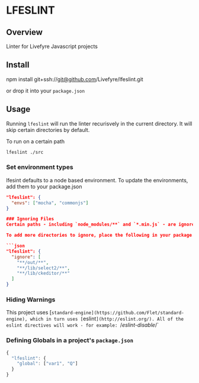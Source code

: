 # LFESLINT

## Overview
Linter for Livefyre Javascript projects

## Install
npm install git+ssh://git@github.com/Livefyre/lfeslint.git

or drop it into your ``package.json``

## Usage
Running ``lfeslint`` will run the linter recurisvely in the current directory. It will skip certain directories by default.

To run on a certain path
```bash
lfeslint ./src
```

### Set environment types
lfesint defaults to a node based environment. To update the environments, add them to your package.json

```json
"lfeslint": {
  "envs": ["mocha", "commonjs"]
}

### Ignoring Files
Certain paths - including `node_modules/**` and `*.min.js` - are ignored by default.

To add more directories to ignore, place the following in your package.json

```json
"lfeslint": {
  "ignore": [
    "**/out/**",
    "**/lib/select2/**",
    "**/lib/ckeditor/**"
  ]
}
```

### Hiding Warnings
This project uses [`standard-engine](https://github.com/Flet/standard-engine), which in turn uses
[`eslint`](http://eslint.org/). All of the eslint directives will work - for example: `/*eslint-disable*/`

### Defining Globals in a project's  `package.json`
```js
{
  "lfeslint": {
    "global": ["var1", "Q"]
  }
}
```
